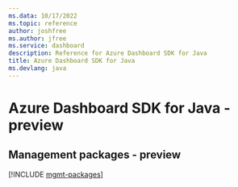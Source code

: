 ```yaml
---
ms.data: 10/17/2022
ms.topic: reference
author: joshfree
ms.author: jfree
ms.service: dashboard
description: Reference for Azure Dashboard SDK for Java
title: Azure Dashboard SDK for Java
ms.devlang: java
---
```

# Azure Dashboard SDK for Java - preview

## Management packages - preview
[!INCLUDE [mgmt-packages](dashboard-mgmt-index.md)]